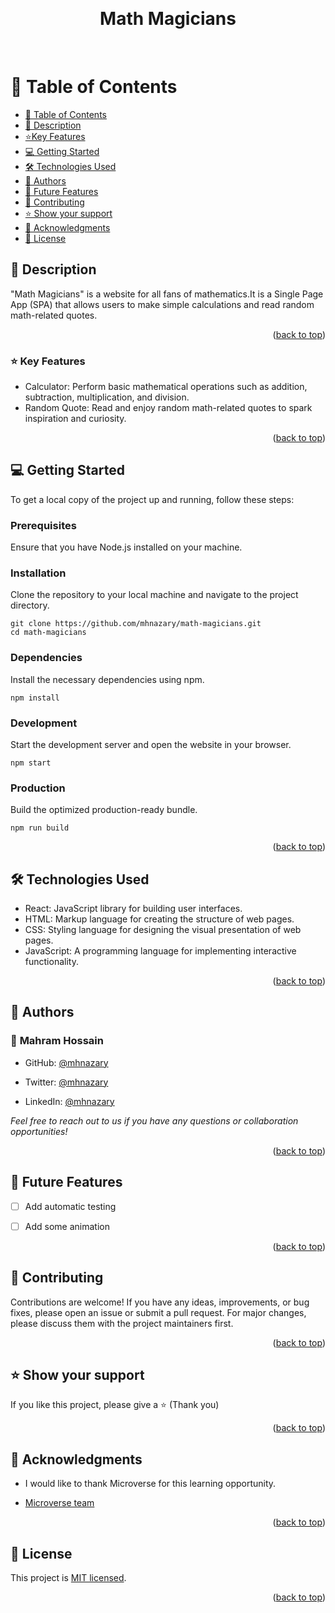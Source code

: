 <a name="readme-top"></a>
  
<div align="center">
  <br/>

  <h1><b>Math Magicians</b></h1>

  <br/>
</div>

<!-- TABLE OF CONTENTS -->
# 📗 Table of Contents

- [📗 Table of Contents](#table-of-contents)
- [📖 Description](#description)
- [⭐️Key Features](#key-features)
- [💻 Getting Started](#getting-started)
- [🛠 Technologies Used](#technologies-used)
- [👥 Authors ](#-authors-)
- [:telescope: Future Features](#future-features)
- [🤝 Contributing](#contributing)
- [⭐️ Show your support ](#️-show-your-support-)
- [🙏 Acknowledgments ](#-acknowledgments-)
- [📝 License](#license)

<!-- DESCRIPTION -->
## 📖 Description <a name="description"></a>

"Math Magicians" is a website for all fans of mathematics.It is a Single Page App (SPA) that allows users to make simple calculations and read random math-related quotes.

<p align="right">(<a href="#readme-top">back to top</a>)</p>

<!-- FEATURES -->
### ⭐️ Key Features <a name="key-features"></a>

- Calculator: Perform basic mathematical operations such as addition, subtraction, multiplication, and division.
- Random Quote: Read and enjoy random math-related quotes to spark inspiration and curiosity.

<p align="right">(<a href="#readme-top">back to top</a>)</p>

<!-- GETTING STARTED -->
## 💻 Getting Started <a name="getting-started"></a>

To get a local copy of the project up and running, follow these steps:
 
### Prerequisites
Ensure that you have Node.js installed on your machine.

### Installation
Clone the repository to your local machine and navigate to the project directory.

```shell
git clone https://github.com/mhnazary/math-magicians.git
cd math-magicians
```

### Dependencies
Install the necessary dependencies using npm.

```shell
npm install
```

### Development
Start the development server and open the website in your browser.

```shell
npm start
```

### Production
Build the optimized production-ready bundle.

```shell
npm run build
```

<p align="right">(<a href="#readme-top">back to top</a>)</p>

<!-- TECHNOLOGIES USED -->
## 🛠 Technologies Used <a name="technologies-used"></a>

- React: JavaScript library for building user interfaces.
- HTML: Markup language for creating the structure of web pages.
- CSS: Styling language for designing the visual presentation of web pages.
- JavaScript: A programming language for implementing interactive functionality.

<p align="right">(<a href="#readme-top">back to top</a>)</p>

<!-- AUTHORS -->
## 👥 Authors <a name="authors"></a>

### 👤 **Mahram Hossain**  

  - GitHub: [@mhnazary](https://github.com/mhnazary)

  - Twitter: [@mhnazary](https://twitter.com/mh_nazary)

  - LinkedIn: [@mhnazary](https://www.linkedin.com/in/mh-nazary-515686204/)

  _Feel free to reach out to us if you have any questions or collaboration opportunities!_


<p align="right">(<a href="#readme-top">back to top</a>)</p>

## :telescope: Future Features <a name="future-features"></a>


- [ ] Add automatic testing
- [ ] Add some animation


<p align="right">(<a href="#readme-top">back to top</a>)</p>

<!-- CONTRIBUTING -->
## 🤝 Contributing <a name="contributing"></a>

Contributions are welcome! If you have any ideas, improvements, or bug fixes, please open an issue or submit a pull request. For major changes, please discuss them with the project maintainers first.

<p align="right">(<a href="#readme-top">back to top</a>)</p>

<!-- SUPPORT -->

## ⭐️ Show your support <a name="support"></a>

 
If you like this project, please give a ⭐️ (Thank you)

<p align="right">(<a href="#readme-top">back to top</a>)</p>

<!-- ACKNOWLEDGEMENTS -->


## 🙏 Acknowledgments <a name="acknowledgements"></a>


- I would like to thank Microverse for this learning opportunity.

- [Microverse team](https://microverse.org/)


<p align="right">(<a href="#readme-top">back to top</a>)</p>


<!-- LICENSE -->
## 📝 License <a name="license"></a>

This project is [MIT licensed](LICENSE).

<p align="right">(<a href="#readme-top">back to top</a>)</p>
